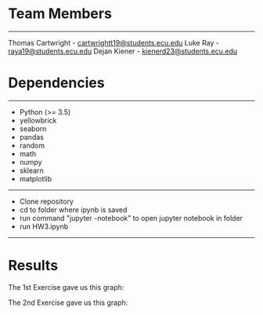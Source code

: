 # Team Members
___
Thomas Cartwright - cartwrightt19@students.ecu.edu
Luke Ray - raya19@students.ecu.edu
Dejan Kiener - kienerd23@students.ecu.edu

# Dependencies
___
- Python (>= 3.5)
 - yellowbrick
 - seaborn
 - pandas
 - random
 - math
 - numpy
 - sklearn
 - matplotlib
---
- Clone repository
- cd to folder where ipynb is saved
- run command "jupyter -notebook" to open jupyter notebook in folder
- run HW3.ipynb
---

# Results
The 1st Exercise gave us this graph:

The 2nd Exercise gave us this graph:

